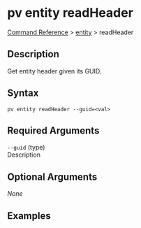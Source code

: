 # pv entity readHeader
[Command Reference](../../../README.md#command-reference) > [entity](./main.md) > readHeader

## Description
Get entity header given its GUID.

## Syntax
```
pv entity readHeader --guid=<val>
```

## Required Arguments
`--guid` (type)  
Description

## Optional Arguments
*None*

## Examples
```powershell

```